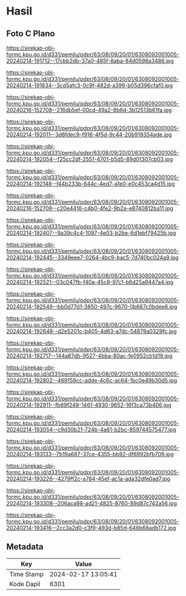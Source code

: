 # Hasil

## Foto C Plano

https://sirekap-obj-formc.kpu.go.id/d331/pemilu/pdpr/63/08/09/20/01/6308092001005-20240214-191712--17cbb2db-37a0-485f-8aba-84d0598a3486.jpg

https://sirekap-obj-formc.kpu.go.id/d331/pemilu/pdpr/63/08/09/20/01/6308092001005-20240214-191634--3cd5afc3-0c9f-482d-a399-b05d396cfaf0.jpg

https://sirekap-obj-formc.kpu.go.id/d331/pemilu/pdpr/63/08/09/20/01/6308092001005-20240216-152708--216db5ef-00cd-49a2-8b6d-3b12513b61fa.jpg

https://sirekap-obj-formc.kpu.go.id/d331/pemilu/pdpr/63/08/09/20/01/6308092001005-20240214-192011--3d8fdec9-f916-4f5d-9c44-20b919354ade.jpg

https://sirekap-obj-formc.kpu.go.id/d331/pemilu/pdpr/63/08/09/20/01/6308092001005-20240214-192054--f25cc2df-2551-4701-b5d5-89d01307cb03.jpg

https://sirekap-obj-formc.kpu.go.id/d331/pemilu/pdpr/63/08/09/20/01/6308092001005-20240214-192148--f44b233b-644c-4ed7-a1e0-e0c453ca4d15.jpg

https://sirekap-obj-formc.kpu.go.id/d331/pemilu/pdpr/63/08/09/20/01/6308092001005-20240216-152708--c20e4416-c4b0-4fe2-9b2a-e8740812ba11.jpg

https://sirekap-obj-formc.kpu.go.id/d331/pemilu/pdpr/63/08/09/20/01/6308092001005-20240214-192407--9a39c4c4-1097-4e03-b2be-6d1ebf79425b.jpg

https://sirekap-obj-formc.kpu.go.id/d331/pemilu/pdpr/63/08/09/20/01/6308092001005-20240214-192445--3349eee7-0264-4bc9-bac5-7d740bc024a9.jpg

https://sirekap-obj-formc.kpu.go.id/d331/pemilu/pdpr/63/08/09/20/01/6308092001005-20240214-192521--03c047fb-f40a-45c8-97c1-b6d25a9447a4.jpg

https://sirekap-obj-formc.kpu.go.id/d331/pemilu/pdpr/63/08/09/20/01/6308092001005-20240214-192549--bb0d77d1-3850-497c-9670-0b667c0bdee6.jpg

https://sirekap-obj-formc.kpu.go.id/d331/pemilu/pdpr/63/08/09/20/01/6308092001005-20240214-192648--d2e5201c-b405-4d63-a7dc-54879a0329fc.jpg

https://sirekap-obj-formc.kpu.go.id/d331/pemilu/pdpr/63/08/09/20/01/6308092001005-20240214-192717--144a87db-9527-4bba-80ac-fe0952cb1d19.jpg

https://sirekap-obj-formc.kpu.go.id/d331/pemilu/pdpr/63/08/09/20/01/6308092001005-20240214-192802--469159cc-adde-4c6c-ac64-1bc0e49b30d5.jpg

https://sirekap-obj-formc.kpu.go.id/d331/pemilu/pdpr/63/08/09/20/01/6308092001005-20240214-192911--fb69f249-1461-4930-9652-16f3ca73b406.jpg

https://sirekap-obj-formc.kpu.go.id/d331/pemilu/pdpr/63/08/09/20/01/6308092001005-20240214-193054--c9d30b21-724b-4a61-b2bc-859744575477.jpg

https://sirekap-obj-formc.kpu.go.id/d331/pemilu/pdpr/63/08/09/20/01/6308092001005-20240214-193133--7b19a687-37ce-4355-bb92-df6992bfb709.jpg

https://sirekap-obj-formc.kpu.go.id/d331/pemilu/pdpr/63/08/09/20/01/6308092001005-20240214-193226--4279ff2c-a784-45ef-ac1a-ada32dfe0ad7.jpg

https://sirekap-obj-formc.kpu.go.id/d331/pemilu/pdpr/63/08/09/20/01/6308092001005-20240214-193308--206aca98-ad21-4825-8760-89d87c742a56.jpg

https://sirekap-obj-formc.kpu.go.id/d331/pemilu/pdpr/63/08/09/20/01/6308092001005-20240214-193416--2cc3a2d0-c3f9-493d-b85d-646b68adb172.jpg


## Metadata

| Key        | Value               |
| ---------- | ------------------- |
| Time Stamp | 2024-02-17 13:05:41 |
| Kode Dapil | 6301                |




